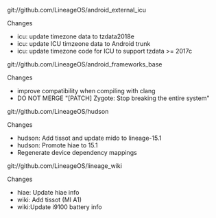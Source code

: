 
git://github.com/LineageOS/android_external_icu

Changes
- icu: update timezone data to tzdata2018e
- icu: update ICU timzeone data to Android trunk
- icu: update timezone code for ICU to support tzdata >= 2017c

git://github.com/LineageOS/android_frameworks_base

Changes
- improve compatibility when compiling with clang
- DO NOT MERGE "[PATCH] Zygote: Stop breaking the entire system"

git://github.com/LineageOS/hudson

Changes
- hudson: Add tissot and update mido to lineage-15.1
- hudson: Promote hiae to 15.1
- Regenerate device dependency mappings

git://github.com/LineageOS/lineage_wiki

Changes
- hiae: Update hiae info
- wiki: Add tissot (MI A1)
- wiki:Update i9100 battery info
